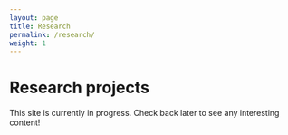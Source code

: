 ```yaml
---
layout: page
title: Research
permalink: /research/
weight: 1
---
```


# **Research projects**

This site is currently in progress. Check back later to see any interesting content!